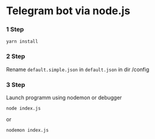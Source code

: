 # Telegram bot via node.js

### 1 Step
`yarn install`

### 2 Step

Rename `default.simple.json` in `default.json` in dir /config

### 3 Step

Launch programm using nodemon or debugger 

`node index.js`

or

`nodemon index.js`